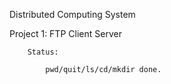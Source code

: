 Distributed Computing System



Project 1: FTP Client Server

        Status: 

            pwd/quit/ls/cd/mkdir done.





